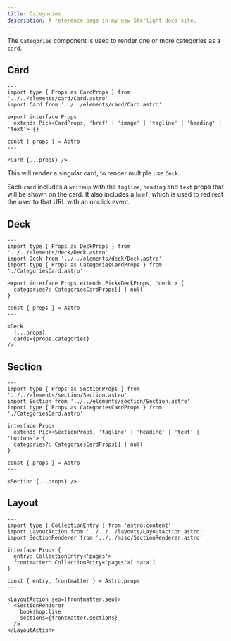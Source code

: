 ```yaml
---
title: Categories
description: A reference page in my new Starlight docs site.
---
```


The `Categories` component is used to render one or more categories as a `card`.


## Card
```astro
---
import type { Props as CardProps } from '../../elements/card/Card.astro'
import Card from '../../elements/card/Card.astro'

export interface Props
  extends Pick<CardProps, 'href' | 'image' | 'tagline' | 'heading' | 'text'> {}

const { props } = Astro
---

<Card {...props} />

```
This will render a singular card, to render multiple use `Deck`.

Each `card` includes a `writeup` with the `tagline`, `heading` and `text` props that will be shown on the card. It also includes a `href`, which is used to redirect the user to that URL with an onclick event.

## Deck
```astro
---
import type { Props as DeckProps } from '../../elements/deck/Deck.astro'
import Deck from '../../elements/deck/Deck.astro'
import type { Props as CategoriesCardProps } from './CategoriesCard.astro'

export interface Props extends Pick<DeckProps, 'deck'> {
  categories?: CategoriesCardProps[] | null
}

const { props } = Astro
---

<Deck
  {...props}
  cards={props.categories}
/>

```

## Section
```astro
---
import type { Props as SectionProps } from '../../elements/section/Section.astro'
import Section from '../../elements/section/Section.astro'
import type { Props as CategoriesCardProps } from './CategoriesCard.astro'

interface Props
  extends Pick<SectionProps, 'tagline' | 'heading' | 'text' | 'buttons'> {
  categories?: CategoriesCardProps[] | null
}

const { props } = Astro
---

<Section {...props} />

```

## Layout
```astro
---
import type { CollectionEntry } from 'astro:content'
import LayoutAction from '../../../layouts/LayoutAction.astro'
import SectionRenderer from '../../misc/SectionRenderer.astro'

interface Props {
  entry: CollectionEntry<'pages'>
  frontmatter: CollectionEntry<'pages'>['data']
}

const { entry, frontmatter } = Astro.props
---

<LayoutAction seo={frontmatter.seo}>
  <SectionRenderer
    bookshop:live
    sections={frontmatter.sections}
  />
</LayoutAction>

```
